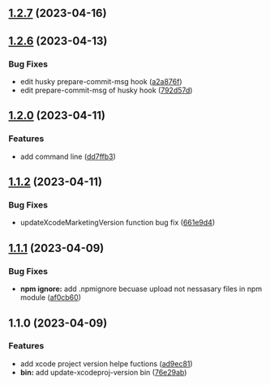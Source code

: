 

## [1.2.7](https://github.com/Kwonkunkun/update-xcodeproj-version/compare/v1.2.6...v1.2.7) (2023-04-16)

## [1.2.6](https://github.com/Kwonkunkun/update-xcodeproj-version/compare/v1.2.0...v1.2.6) (2023-04-13)


### Bug Fixes

* edit husky prepare-commit-msg hook ([a2a876f](https://github.com/Kwonkunkun/update-xcodeproj-version/commit/a2a876fe4a8a9c63727cfc8b981d413a733fae2a))
* edit prepare-commit-msg of husky hook ([792d57d](https://github.com/Kwonkunkun/update-xcodeproj-version/commit/792d57dee5e1be25dee27833e72c8a64802d4fba))

## [1.2.0](https://github.com/Kwonkunkun/update-xcodeproj-version/compare/v1.1.2...v1.2.0) (2023-04-11)


### Features

* add command line ([dd7ffb3](https://github.com/Kwonkunkun/update-xcodeproj-version/commit/dd7ffb39dd31cbe3155b2f7dba8f7d99d25a7cbf))

## [1.1.2](https://github.com/Kwonkunkun/update-xcodeproj-version/compare/v1.1.1...v1.1.2) (2023-04-11)


### Bug Fixes

* updateXcodeMarketingVersion function bug fix ([661e9d4](https://github.com/Kwonkunkun/update-xcodeproj-version/commit/661e9d40dd239bc04a4eb53ba68b44f74b44f4cf))

## [1.1.1](https://github.com/Kwonkunkun/update-xcodeproj-version/compare/v1.1.0...v1.1.1) (2023-04-09)


### Bug Fixes

* **npm ignore:** add .npmignore becuase upload not nessasary files in npm module ([af0cb60](https://github.com/Kwonkunkun/update-xcodeproj-version/commit/af0cb60000a25800c6863c77a0e5e85a4d93a12b))

## 1.1.0 (2023-04-09)


### Features

* add xcode project version helpe fuctions ([ad9ec81](https://github.com/Kwonkunkun/update-xcodeproj-version/commit/ad9ec81662b03f7dced1b7db7332df0a803adaa6))
* **bin:** add update-xcodeproj-version bin ([76e29ab](https://github.com/Kwonkunkun/update-xcodeproj-version/commit/76e29ab346f2b915d6520d59dfd3e8cb71c065f4))